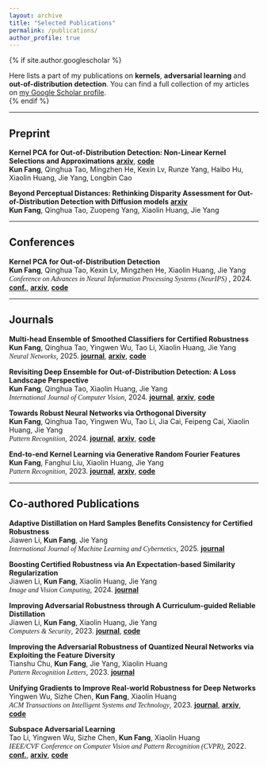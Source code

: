 ```yaml
---
layout: archive
title: "Selected Publications"
permalink: /publications/
author_profile: true
---
```


{% if site.author.googlescholar %}
  <div class="wordwrap">Here lists a part of my publications on <b>kernels</b>, <b>adversarial learning</b> and <b>out-of-distribution detection</b>. You can find a full collection of my articles on <a href="{{site.author.googlescholar}}">my Google Scholar profile</a>.</div>
{% endif %}

<!-- {% include base_path %}

{% for post in site.publications reversed %}
  {% include archive-single.html %}
{% endfor %} -->

---

## Preprint

**Kernel PCA for Out-of-Distribution Detection: Non-Linear Kernel Selections and Approximations** **[arxiv](https://arxiv.org/abs/2505.15284)**, **[code](https://github.com/fanghenshaometeor/ood-kpca-extension)**  
**Kun Fang**, Qinghua Tao, Mingzhen He, Kexin Lv, Runze Yang, Haibo Hu, Xiaolin Huang, Jie Yang, Longbin Cao

**Beyond Perceptual Distances: Rethinking Disparity Assessment for Out-of-Distribution Detection with Diffusion models** **[arxiv](https://arxiv.org/abs/2409.10094)**  
**Kun Fang**, Qinghua Tao, Zuopeng Yang, Xiaolin Huang, Jie Yang

---

## Conferences

<!-- <span style="font-family: 'Open Sans', sans-serif;"> -->
<!-- <span style="font-family: 'Times New Roman', serif;"> -->
<!-- <span style="font-family:Papyrus; font-size:1em;"> -->
<!-- <span style="font-family:comic sans ms; font-size:1em;">Kernel PCA for Out-of-Distribution Detection</span>   -->
**Kernel PCA for Out-of-Distribution Detection**  
**Kun Fang**, Qinghua Tao, Kexin Lv, Mingzhen He, Xiaolin Huang, Jie Yang  
<span style="font-family:comic sans ms; font-size:1em;">*Conference on Advances in Neural Information Processing Systems (NeurIPS)*</span> , 2024. **[conf.](https://papers.nips.cc/paper_files/paper/2024/hash/f2543511e5f4d4764857f9ad833a977d-Abstract-Conference.html)**, **[arxiv](https://arxiv.org/abs/2402.02949)**, **[code](https://github.com/fanghenshaometeor/ood-kernel-pca)**

---

## Journals

**Multi-head Ensemble of Smoothed Classifiers for Certified Robustness**  
**Kun Fang**, Qinghua Tao, Yingwen Wu, Tao Li, Xiaolin Huang, Jie Yang  
<span style="font-family:comic sans ms; font-size:1em;">*Neural Networks*</span>, 2025. **[journal](https://doi.org/10.1016/j.neunet.2025.107426)**, **[arxiv](https://arxiv.org/abs/2211.10882)**, **[code](https://github.com/fanghenshaometeor/smoothed-multihead-ensemble)**


**Revisiting Deep Ensemble for Out-of-Distribution Detection: A Loss Landscape Perspective**  
**Kun Fang**, Qinghua Tao, Xiaolin Huang, Jie Yang  
<span style="font-family:comic sans ms; font-size:1em;">*International Journal of Computer Vision*</span>, 2024. **[journal](https://doi.org/10.1007/s11263-024-02156-x)**, **[arxiv](https://arxiv.org/abs/2310.14227)**, **[code](https://github.com/fanghenshaometeor/ood-mode-ensemble)**


**Towards Robust Neural Networks via Orthogonal Diversity**  
**Kun Fang**, Qinghua Tao, Yingwen Wu, Tao Li, Jia Cai, Feipeng Cai, Xiaolin Huang, Jie Yang  
<span style="font-family:comic sans ms; font-size:1em;">*Pattern Recognition*</span>, 2024. **[journal](https://doi.org/10.1016/j.patcog.2024.110281)**, **[arxiv](https://arxiv.org/abs/2010.12190)**, **[code](https://github.com/fanghenshaometeor/DIversity-via-Orthogonality)**


**End-to-end Kernel Learning via Generative Random Fourier Features**  
**Kun Fang**, Fanghui Liu, Xiaolin Huang, Jie Yang  
<span style="font-family:comic sans ms; font-size:1em;">*Pattern Recognition*</span>, 2023. **[journal](https://doi.org/10.1016/j.patcog.2022.109057)**, **[arxiv](https://arxiv.org/abs/2009.04614)**, **[code](https://github.com/fanghenshaometeor/GenerativeRFF)**<!--, **[read more](/publication/2015-10-01-paper-title-number-3)**-->

---

## Co-authored Publications

**Adaptive Distillation on Hard Samples Benefits Consistency for Certified Robustness**  
Jiawen Li, **Kun Fang**, Jie Yang  
<span style="font-family:comic sans ms; font-size:1em;">*International Journal of Machine Learning and Cybernetics*</span>, 2025. **[journal](https://doi.org/10.1007/s13042-025-02568-2)**

**Boosting Certified Robustness via An Expectation-based Similarity Regularization**  
Jiawen Li, **Kun Fang**, Xiaolin Huang, Jie Yang  
<span style="font-family:comic sans ms; font-size:1em;">*Image and Vision Computing*</span>, 2024. **[journal](https://doi.org/10.1016/j.imavis.2024.105272)**

**Improving Adversarial Robustness through A Curriculum-guided Reliable Distillation**  
Jiawen Li, **Kun Fang**, Xiaolin Huang, Jie Yang  
<span style="font-family:comic sans ms; font-size:1em;">*Computers & Security*</span>, 2023. **[journal](https://doi.org/10.1016/j.cose.2023.103411)**, **[code](https://github.com/kevinlee26/kevin_first)**

**Improving the Adversarial Robustness of Quantized Neural Networks via Exploiting the Feature Diversity**  
Tianshu Chu, **Kun Fang**, Jie Yang, Xiaolin Huang  
<span style="font-family:comic sans ms; font-size:1em;">*Pattern Recognition Letters*</span>, 2023. **[journal](https://doi.org/10.1016/j.patrec.2023.10.024)**

**Unifying Gradients to Improve Real-world Robustness for Deep Networks**  
Yingwen Wu, Sizhe Chen, **Kun Fang**, Xiaolin Huang  
<span style="font-family:comic sans ms; font-size:1em;">*ACM Transactions on Intelligent Systems and Technology*</span>, 2023. **[journal](https://dl.acm.org/doi/10.1145/3617895)**, **[arxiv](https://arxiv.org/abs/2208.06228)**, **[code](https://github.com/snowien/UniG-pytorch)**

**Subspace Adversarial Learning**  
Tao Li, Yingwen Wu, Sizhe Chen, **Kun Fang**, Xiaolin Huang  
<span style="font-family:comic sans ms; font-size:1em;">*IEEE/CVF Conference on Computer Vision and Pattern Recognition (CVPR)*</span>, 2022. **[conf.](https://openaccess.thecvf.com/content/CVPR2022/html/Li_Subspace_Adversarial_Training_CVPR_2022_paper)**, **[arxiv](https://arxiv.org/abs/2111.12229)**, **[code](https://github.com/nblt/sub-at)**